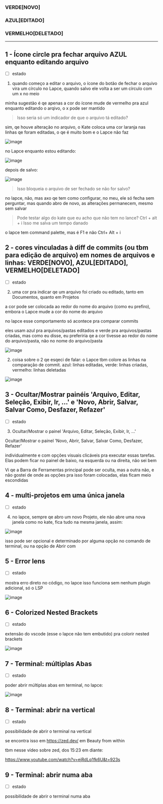 ### VERDE[NOVO]
### AZUL[EDITADO]
### VERMELHO[DELETADO]
___

## 1 - Ícone circle pra fechar arquivo AZUL enquanto editando arquivo
- [ ] estado

1. quando começo a editar o arquivo, o ícone do botão de fechar o arquivo vira um círculo no Lapce, quando salvo ele volta a ser um círculo com um x no meio

minha sugestão é qe apenas a cor do ícone mude de vermelho pra azul enquanto editando o arqivo, o x pode ser mantido

> Isso seria só um indicador de que o arquivo tá editado?

sim, qe houve alteração no arquivo, o Kate coloca uma cor laranja nas linhas qe foram editadas, o qe é muito bom e o Lapce não faz

![image](https://user-images.githubusercontent.com/32280512/225744191-5d6b2e30-503d-460c-83db-5d823d6e3d5c.png)

no Lapce enquanto estou editando:

![image](https://user-images.githubusercontent.com/32280512/225744292-852f4db1-ad7c-4b65-8284-9480fe60ef4c.png)

depois de salvo:

![image](https://user-images.githubusercontent.com/32280512/225744348-9f77e28c-f055-4abb-b714-e60a134f14d3.png)

> Isso bloqueia o arquivo de ser fechado se não for salvo?

no lapce, não, mas axo qe tem como configurar, no meu, ele só fecha sem perguntar, mas quando abro de novo, as alterações permanecem, mesmo sem salvar

> Pode testar algo do kate que eu acho que não tem no lance?
> Ctrl + alt + i
> Isso me salva um tempo danado

o lapce tem command palette, mas é F1 e não Ctrl+ Alt + i

## 2 - cores vinculadas à diff de commits (ou tbm para edição de arquivo) em nomes de arquivos e linhas: VERDE[NOVO], AZUL[EDITADO], VERMELHO[DELETADO]
- [ ] estado

2. uma cor pra indicar qe um arquivo foi criado ou editado, tanto em Documentos, quanto em Projetos

a cor pode ser colocada ao redor do nome do arquivo (como eu prefiro), embora o Lapce mude a cor do nome do arquivo

no lapce esse comportamento só acontece pra comparar commits

eles usam azul pra arquivos/pastas editados e verde pra arquivos/pastas criadas, mas como eu disse, eu preferiria qe a cor tivesse ao redor do nome do arquivo/pasta, não no nome do arquivo/pasta

![image](https://user-images.githubusercontent.com/32280512/225744704-a956533f-e7f0-4cfb-913f-99142b87e71e.png)

2. coisa sobre o 2 qe esqeci de falar: o Lapce tbm colore as linhas na comparação de commit. azul: linhas editadas, verde: linhas criadas, vermelho: linhas deletadas

![image](https://user-images.githubusercontent.com/32280512/225744865-08903799-895a-4ca8-8dd4-c6a53c1ed8db.png)

## 3 - Ocultar/Mostrar painéis 'Arquivo, Editar, Seleção, Exibir, Ir, ...' e 'Novo, Abrir, Salvar, Salvar Como, Desfazer, Refazer'
- [ ] estado

3. Ocultar/Mostrar o painel 'Arquivo, Editar, Seleção, Exibir, Ir, ...'

Ocultar/Mostrar o painel 'Novo, Abrir, Salvar, Salvar Como, Desfazer, Refazer'

individualmente e com opções visuais clicáveis pra executar essas tarefas. Elas podem ficar no painel de baixo, na esquerda ou na direita, não sei bem

Vi qe a Barra de Ferramentas principal pode ser oculta, mas a outra não, e não gostei de onde as opções pra isso foram colocadas, elas ficam meio escondidas

## 4 - multi-projetos em uma única janela
- [ ] estado

4. no lapce, sempre qe abro um novo Projeto, ele não abre uma nova janela como no kate, fica tudo na mesma janela, assim:

![image](https://user-images.githubusercontent.com/32280512/225751154-6771c445-3678-4685-86e0-277904890469.png)

isso pode ser opcional e determinado por alguma opção no comando de terminal, ou na opção de Abrir com

## 5 - Error lens
- [ ] estado

mostra erro direto no código, no lapce isso funciona sem nenhum plugin adicional, só o LSP

![image](https://user-images.githubusercontent.com/32280512/225979404-2e562aae-96bd-4a66-96c0-c5970e750562.png)

## 6 - Colorized Nested Brackets
- [ ] estado

extensão do vscode (esse o lapce não tem embutido) pra colorir nested brackets

![image](https://user-images.githubusercontent.com/32280512/225983395-4bd84a23-25bf-4cac-8277-6c9ba0784801.png)

## 7 - Terminal: múltiplas Abas
- [ ] estado

poder abrir múltiplas abas em terminal, no lapce:

![image](https://user-images.githubusercontent.com/32280512/225984138-f13f1219-e511-43b1-a25f-64f98552c462.png)

## 8 - Terminal: abrir na vertical
- [ ] estado

possibilidade de abrir o terminal na vertical

se encontra isso em https://zed.dev/ em Beauty from within

tbm nesse vídeo sobre zed, dos 15:23 em diante:

https://www.youtube.com/watch?v=ejRdLq1fk6U&t=923s

## 9 - Terminal: abrir numa aba
- [ ] estado

possibilidade de abrir o terminal numa aba

